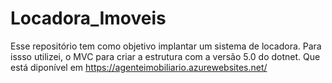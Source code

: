 # Locadora_Imoveis
Esse repositório tem como objetivo implantar um sistema de locadora. Para issso utilizei, o MVC para criar a estrutura com a versão 5.0 do dotnet.
Que está diponível em https://agenteimobiliario.azurewebsites.net/
